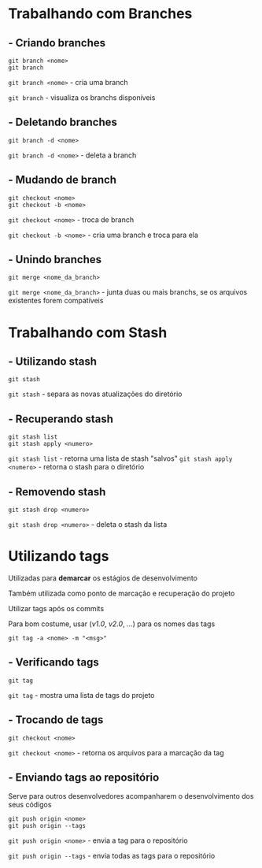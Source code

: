 # Trabalhando com Branches

## - Criando branches 

```git
git branch <nome>
git branch
```

`git branch <nome>` - cria uma branch

`git branch` - visualiza os branchs disponíveis

## - Deletando branches

```git
git branch -d <nome>
```
`git branch -d <nome>` - deleta a branch

## - Mudando de branch

```git
git checkout <nome>
git checkout -b <nome>
```

`git checkout <nome>` - troca de branch

`git checkout -b <nome>` - cria uma branch e troca para ela

## - Unindo branches

```git
git merge <nome_da_branch>
```

`git merge <nome_da_branch>` - junta duas ou mais branchs, se os arquivos existentes forem compatíveis

# Trabalhando com Stash 

## - Utilizando stash

```git
git stash
```

`git stash` - separa as novas atualizações do diretório

## - Recuperando stash

```git
git stash list
git stash apply <numero>
```

`git stash list` - retorna uma lista de stash "salvos"
`git stash apply <numero>` - retorna o stash para o diretório

## - Removendo stash

```git
git stash drop <numero>
```

`git stash drop <numero>` - deleta o stash da lista

# Utilizando tags

Utilizadas para **demarcar** os estágios de desenvolvimento

Também utilizada como ponto de marcação e recuperação do projeto

Utilizar tags após os commits

Para bom costume, usar (*v1.0*, *v2.0*, *...*) para os nomes das tags

```git
git tag -a <nome> -m "<msg>"
```

## - Verificando tags

```git
git tag 
```

`git tag` - mostra uma lista de tags do projeto

## - Trocando de tags 

```git
git checkout <nome> 
```

`git checkout <nome>` - retorna os arquivos para a marcação da tag

## - Enviando tags ao repositório

Serve para outros desenvolvedores acompanharem o desenvolvimento dos seus códigos

```git
git push origin <nome>
git push origin --tags
```

`git push origin <nome>` - envia a tag para o repositório

`git push origin --tags` - envia todas as tags para o repositório